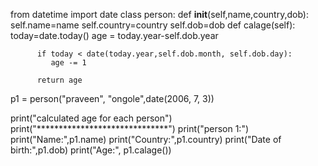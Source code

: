 from datetime import date
class person:
      def __init__(self,name,country,dob):
           self.name=name
           self.country=country
           self.dob=dob
      def calage(self): 
          today=date.today()
          age = today.year-self.dob.year

          if today < date(today.year,self.dob.month, self.dob.day):
             age -= 1

          return age


p1 = person("praveen", "ongole",date(2006, 7, 3))

print("calculated age for each person")
print("******************************")
print("person 1:")
print("Name:",p1.name)
print("Country:",p1.country)
print("Date of birth:",p1.dob)
print("Age:", p1.calage())
